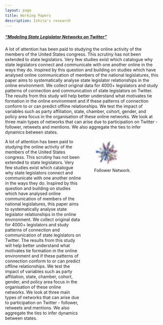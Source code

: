 ```yaml
---
layout: page
title: Working Papers 
description: Ishita's research
---
```



##### <u>“Modeling State Legislator Networks on Twitter”</u>
A lot of attention has been paid to studying the online activity of the members of the United States congress. This scrutiny has not been extended to state legislators. Very few studies exist which catalogue why state legislators connect and communicate with one another online in the ways they do. Inspired by this question and building on studies which have analysed online communication of members of the national legislatures, this paper aims to systematically analyse state legislator relationships in the online environment. We collect original data for 4000+ legislators and study patterns of connection and communication of state legislators on Twitter. The results from this study will help better understand what motivates tie formation in the online environment and if these patterns of connection conform to or can predict offline relationships. We test the impact of variables such as party affiliation, state, chamber, cohort, gender, and policy area focus in the organisation of these online networks. We look at three main types of networks that can arise due to participation on Twitter - follower, retweets and mentions. We also aggregate the ties to infer dynamics between states.

<html>
<head></head>
 <body>
    <div style="width: 100%;">
        <div style="width: 50%; height: 100px; float: left;"> 
            A lot of attention has been paid to studying the online activity of the members of the United States congress. This scrutiny has not been extended to state legislators. Very few studies exist which catalogue why state legislators connect and communicate with one another online in the ways they do. Inspired by this question and building on studies which have analysed online communication of members of the national legislatures, this paper aims to systematically analyse state legislator relationships in the online environment. We collect original data for 4000+ legislators and study patterns of connection and communication of state legislators on Twitter. The results from this study will help better understand what motivates tie formation in the online environment and if these patterns of connection conform to or can predict offline relationships. We test the impact of variables such as party affiliation, state, chamber, cohort, gender, and policy area focus in the organisation of these online networks. We look at three main types of networks that can arise due to participation on Twitter - follower, retweets and mentions. We also aggregate the ties to infer dynamics between states.
        </div>
        <div style="margin-left: 50%; height: 100px;"> 
            <figure>
                <img src="../pages/research_img/follower_net.png" alt="follower net" style="width:50%">
                <figcaption>Follower Network.</figcaption>
            </figure>
        </div>
    </div>
 </body>
</html>



<!-- [click here for the most recent version of the paper]({{ BASE_PATH}}/pages/working_papers/sample-working-paper.pdf) -->


<!-- Note: this is how to write a comment in HTML. Everything in here won't show up on your webpage.-->

<!--
To increase the size of the title, use fewer # in front of the paper title.
To decrease the size of the title, use more #. 
To remove the italics, remove the * before and after the description
To remove the underline from the title, remove the <u> tags (<u> and </u>)
-->